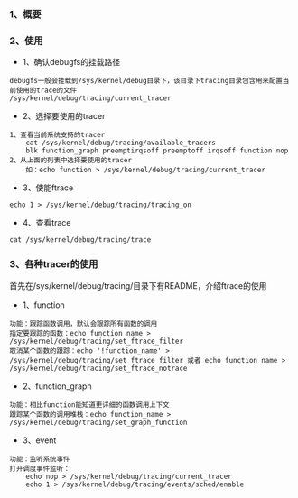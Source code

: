 ### 1、概要

### 2、使用

- 1、确认debugfs的挂载路径

```
debugfs一般会挂载到/sys/kernel/debug目录下，该目录下tracing目录包含用来配置当前使用的trace的文件
/sys/kernel/debug/tracing/current_tracer
```

- 2、选择要使用的tracer

```
1、查看当前系统支持的tracer
	cat /sys/kernel/debug/tracing/available_tracers
	blk function_graph preemptirqsoff preemptoff irqsoff function nop
2、从上面的列表中选择要使用的tracer
	如：echo function > /sys/kernel/debug/tracing/current_tracer
```

- 3、使能ftrace

```
echo 1 > /sys/kernel/debug/tracing/tracing_on
```

- 4、查看trace

```
cat /sys/kernel/debug/tracing/trace
```

### 3、各种tracer的使用

首先在/sys/kernel/debug/tracing/目录下有README，介绍ftrace的使用

- 1、function

```
功能：跟踪函数调用，默认会跟踪所有函数的调用
指定要跟踪的函数：echo function_name > /sys/kernel/debug/tracing/set_ftrace_filter
取消某个函数的跟踪：echo '!function_name' > /sys/kernel/debug/tracing/set_ftrace_filter 或者 echo function_name > /sys/kernel/debug/tracing/set_ftrace_notrace
```

- 2、function_graph

```
功能：相比function能知道更详细的函数调用上下文
跟踪某个函数的调用堆栈：echo function_name > /sys/kernel/debug/tracing/set_graph_function
```

- 3、event

```
功能：监听系统事件
打开调度事件监听：
	echo nop > /sys/kernel/debug/tracing/current_tracer
	echo 1 > /sys/kernel/debug/tracing/events/sched/enable
```

